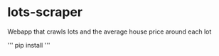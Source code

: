 # lots-scraper

Webapp that crawls lots and the average house price around each lot

''' pip install '''
